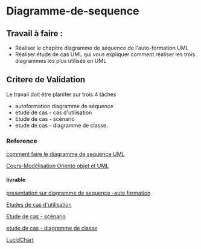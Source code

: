 # Diagramme-de-sequence

## Travail à faire :
- Réaliser le chapitre  diagramme de séquence de l'auto-formation UML
- Réaliser étude de cas UML qui vous expliquer comment réaliser les trois diagrammes les plus utilisés en UML

## Critere de Validation 
Le travail doit être planifer sur trois 4 tâches
- autoformation diagramme de séquence
- etude de cas - cas d'utilisation
- Etude de cas - scénario
- etude de cas - diagramme de classe.

### Reference 
[comment faire le diagramme de sequence UML ](https://youtu.be/pCK6prSq8aw?si=WSNiHMe5SuWYhC_x)

[Cours-Modélisation Orienté objet et UML](https://youtube.com/playlist?list=PLmi5sRiGSFfABDzWbYeI31886urszkeR9&si=8P1jKTfyLHk1cnlS)

#### livrable 
[presentation sur diagramme de sequence -auto formation ](https://docs.google.com/presentation/d/1FYH5eZg1PP6emIQdCgOwAr8jhxlLw0iz/edit?usp=sharing&ouid=113920735924471653165&rtpof=true&sd=true)

[Etudes de cas d'utilisation ](https://docs.google.com/presentation/d/1Kj1zIeCkezH4vWu3TSzxm6y9yfw327gVejKMDbsU2NM/edit?usp=sharing)

[ Etude de cas - scénario](https://docs.google.com/presentation/d/1VxIw-vgqYc8ACbQeLgXA-hFi0e7PHvHvwE_sfVrVtls/edit?usp=sharing)

[etude de cas - diagramme de classe]()

[LucidChart](https://lucid.app/lucidchart/4026f5d5-28c5-4c10-85e6-d82e7141e52f/edit?view_items=XZGVjuJPRl7p%2CN0GV7NmNv9M2%2CqWGVLJroCYUd%2Cn1HVUcLmO79d%2Cn0HVuQG0UkpB&invitationId=inv_46417823-5548-4511-acab-398727f46f4b)
